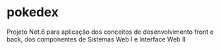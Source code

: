 # pokedex
Projeto Net.6 para aplicação dos conceitos de desenvolvimento front e back, dos componentes de Sistemas Web I e Interface Web II
